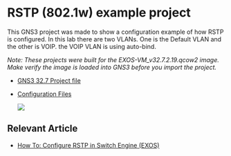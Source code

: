 # RSTP (802.1w) example project

This GNS3 project was made to show a configuration example of how RSTP is configured.  In this lab there are two VLANs.  One is the Default VLAN and the other is VOIP.  the VOIP VLAN is using auto-bind.

*Note: These projects were built for the EXOS-VM_v32.7.2.19.qcow2 image. Make verify the image is loaded into GNS3 before you import the project.*


* [GNS3 32.7 Project file](https://github.com/stewilliams-extr/Virtual_EXOS/blob/master/gns3_projects/RSTP_LAB/RSTP_LAB_32.7.gns3project)
* [Configuration Files](configurations)

  <img src="screenshot.png">

  
## Relevant Article
* [How To: Configure RSTP in Switch Engine (EXOS)](https://extreme-networks.my.site.com/ExtrArticleDetail?an=000078327) 

